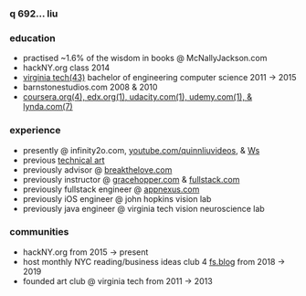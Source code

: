 ### q 692... liu

### education

- practised ~1.6% of the wisdom in books @ McNallyJackson.com
- hackNY.org class 2014
- [virginia tech(43)](./portfolio/courses_taken.md) bachelor of engineering computer science 2011 -> 2015
- barnstonestudios.com 2008 & 2010
- [coursera.org(4), edx.org(1), udacity.com(1), udemy.com(1), & lynda.com(7)](./portfolio/courses_taken.md)

### experience

- presently @ infinity2o.com, [youtube.com/quinnliuvideos](https://www.youtube.com/user/quinnliuvideos), & [Ws](https://github.com/WalnutiQ/Ws)
- previous [technical art](https://github.com/quinnliu/CV/blob/master/portfolio/artwork.md)
- previously advisor @ [breakthelove.com](https://www.breakthelove.com)
- previously instructor @ [gracehopper.com](https://www.gracehopper.com) & [fullstack.com](https://www.fullstackacademy.com)
- previously fullstack engineer @ [appnexus.com](https://www.appnexus.com)
- previously iOS engineer @ john hopkins vision lab
- previously java engineer @ virginia tech vision neuroscience lab

### communities

- hackNY.org from 2015 -> present
- host monthly NYC reading/business ideas club 4 [fs.blog](https://fs.blog) from 2018 -> 2019
- founded art club @ virginia tech from 2011 -> 2013
